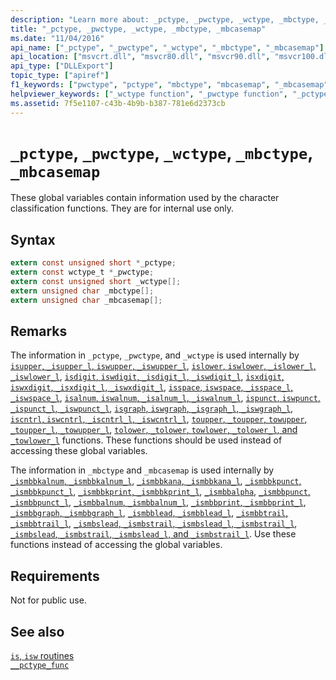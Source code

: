 ```yaml
---
description: "Learn more about: _pctype, _pwctype, _wctype, _mbctype, _mbcasemap"
title: "_pctype, _pwctype, _wctype, _mbctype, _mbcasemap"
ms.date: "11/04/2016"
api_name: ["_pctype", "_pwctype", "_wctype", "_mbctype", "_mbcasemap"]
api_location: ["msvcrt.dll", "msvcr80.dll", "msvcr90.dll", "msvcr100.dll", "msvcr100_clr0400.dll", "msvcr110.dll", "msvcr110_clr0400.dll", "msvcr120.dll", "msvcr120_clr0400.dll", "ucrtbase.dll", "api-ms-win-crt-string-l1-1-0.dll", "api-ms-win-crt-multibyte-l1-1-0.dll"]
api_type: ["DLLExport"]
topic_type: ["apiref"]
f1_keywords: ["pwctype", "pctype", "mbctype", "mbcasemap", "_mbcasemap", "_mbctype", "_pctype", "_wctype", "_pcwtype"]
helpviewer_keywords: ["_wctype function", "_pwctype function", "_pctype function", "_mbctype function", "wctype function", "pwctype function", "pctype function", "mbcasemap function", "mbctype function", "_mbcasemap function"]
ms.assetid: 7f5e1107-c43b-4b9b-b387-781e6d2373cb
---
```

# `_pctype`, `_pwctype`, `_wctype`, `_mbctype`, `_mbcasemap`

These global variables contain information used by the character classification functions. They are for internal use only.

## Syntax

```C
extern const unsigned short *_pctype;
extern const wctype_t *_pwctype;
extern const unsigned short _wctype[];
extern unsigned char _mbctype[];
extern unsigned char _mbcasemap[];
```

## Remarks

The information in `_pctype`, `_pwctype`, and `_wctype` is used internally by [`isupper`, `_isupper_l`, `iswupper`, `_iswupper_l`](./reference/isupper-isupper-l-iswupper-iswupper-l.md), [`islower`, `iswlower`, `_islower_l`, `_iswlower_l`](./reference/islower-iswlower-islower-l-iswlower-l.md), [`isdigit`, `iswdigit`, `_isdigit_l`, `_iswdigit_l`](./reference/isdigit-iswdigit-isdigit-l-iswdigit-l.md), [`isxdigit`, `iswxdigit`, `_isxdigit_l`, `_iswxdigit_l`](./reference/isxdigit-iswxdigit-isxdigit-l-iswxdigit-l.md), [`isspace`, `iswspace`, `_isspace_l`, `_iswspace_l`](./reference/isspace-iswspace-isspace-l-iswspace-l.md), [`isalnum`, `iswalnum`, `_isalnum_l`, `_iswalnum_l`](./reference/isalnum-iswalnum-isalnum-l-iswalnum-l.md), [`ispunct`, `iswpunct`, `_ispunct_l`, `_iswpunct_l`](./reference/ispunct-iswpunct-ispunct-l-iswpunct-l.md), [`isgraph`, `iswgraph`, `_isgraph_l`, `_iswgraph_l`](./reference/isgraph-iswgraph-isgraph-l-iswgraph-l.md), [`iscntrl`, `iswcntrl`, `_iscntrl_l`, `_iswcntrl_l`](./reference/iscntrl-iswcntrl-iscntrl-l-iswcntrl-l.md), [`toupper`, `_toupper`, `towupper`, `_toupper_l`, `_towupper_l`](./reference/toupper-toupper-towupper-toupper-l-towupper-l.md), [`tolower`, `_tolower`, `towlower`, `_tolower_l`, and `_towlower_l`](./reference/tolower-tolower-towlower-tolower-l-towlower-l.md) functions. These functions should be used instead of accessing these global variables.

The information in `_mbctype` and `_mbcasemap` is used internally by [`_ismbbkalnum`, `_ismbbkalnum_l`](./reference/ismbbkalnum-ismbbkalnum-l.md), [`_ismbbkana`, `_ismbbkana_l`](./reference/ismbbkana-ismbbkana-l.md), [`_ismbbkpunct`, `_ismbbkpunct_l`](./reference/ismbbkpunct-ismbbkpunct-l.md), [`_ismbbkprint`, `_ismbbkprint_l`](./reference/ismbbkprint-ismbbkprint-l.md), [`_ismbbalpha`](reference/ismbbalpha-ismbbalpha-l.md), [`_ismbbpunct`, `_ismbbpunct_l`](./reference/ismbbpunct-ismbbpunct-l.md), [`_ismbbalnum`, `_ismbbalnum_l`](./reference/ismbbalnum-ismbbalnum-l.md), [`_ismbbprint`, `_ismbbprint_l`](./reference/ismbbprint-ismbbprint-l.md), [`_ismbbgraph`, `_ismbbgraph_l`](./reference/ismbbgraph-ismbbgraph-l.md), [`_ismbblead`, `_ismbblead_l`](./reference/ismbblead-ismbblead-l.md), [`_ismbbtrail`, `_ismbbtrail_l`](./reference/ismbbtrail-ismbbtrail-l.md), [`_ismbslead`, `_ismbstrail`, `_ismbslead_l`, `_ismbstrail_l`](./reference/ismbslead-ismbstrail-ismbslead-l-ismbstrail-l.md), [`_ismbslead`, `_ismbstrail`, `_ismbslead_l`, and `_ismbstrail_l`](./reference/ismbslead-ismbstrail-ismbslead-l-ismbstrail-l.md). Use these functions instead of accessing the global variables.

## Requirements

Not for public use.

## See also

[`is`, `isw` routines](./is-isw-routines.md)\
[`__pctype_func`](./pctype-func.md)
